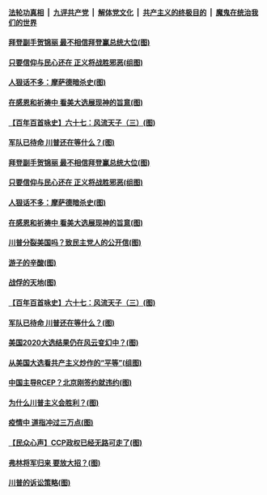 ####  [法轮功真相](../../../../basic/blob/master/README.md?t=11291402) &nbsp;|&nbsp; [九评共产党](../../../../9ping.md/blob/master/README.md?t=11291402) &nbsp;|&nbsp; [解体党文化](../../../../jtdwh.md/blob/master/README.md?t=11291402)  &nbsp;|&nbsp; [共产主义的终极目的](../../../../gczydzjmd.md/blob/master/README.md?t=11291402) &nbsp;|&nbsp; [魔鬼在统治我们的世界](../../../../mgztzwmdsj.md/blob/master/README.md?t=11291402) 

#### [拜登副手贺锦丽 最不相信拜登赢总统大位(图)](../pages/p4/954100.md?t=11291402) 

#### [只要信仰与民心还在 正义将战胜邪恶(组图)](../pages/p4/954095.md?t=11291402) 

#### [人狠话不多：摩萨德暗杀史(图)](../pages/p4/954079.md?t=11291402) 

#### [在感恩和祈祷中 看美大选展现神的旨意(图)](../pages/p4/954022.md?t=11291402) 

#### [【百年百首咏史】六十七：风流天子（三）(图)](../pages/p4/954097.md?t=11291402) 

#### [军队已待命 川普还在等什么？(图)](../pages/p4/954069.md?t=11291402) 

#### [拜登副手贺锦丽 最不相信拜登赢总统大位(图)](../pages/p4/954100.md?t=11291402) 

#### [只要信仰与民心还在 正义将战胜邪恶(组图)](../pages/p4/954095.md?t=11291402) 

#### [人狠话不多：摩萨德暗杀史(图)](../pages/p4/954079.md?t=11291402) 

#### [在感恩和祈祷中 看美大选展现神的旨意(图)](../pages/p4/954022.md?t=11291402) 

#### [川普分裂美国吗？致民主党人的公开信(图)](../pages/p4/954087.md?t=11291402) 

#### [游子的辛酸(图)](../pages/p4/954104.md?t=11291402) 

#### [战俘的天地(图)](../pages/p4/954103.md?t=11291402) 

#### [【百年百首咏史】六十七：风流天子（三）(图)](../pages/p4/954097.md?t=11291402) 

#### [军队已待命 川普还在等什么？(图)](../pages/p4/954069.md?t=11291402) 




#### [美国2020大选结果仍在风云变幻中？(图)](../pages/p4/953994.md?t=11291402) 

#### [从美国大选看共产主义炒作的“平等”(组图)](../pages/p4/953997.md?t=11291402) 

#### [中国主导RCEP？北京刚签约就违约(图)](../pages/p4/953992.md?t=11291402) 

#### [为什么川普主义会胜利？(图)](../pages/p4/953988.md?t=11291402) 

#### [疫情中 道指冲过三万点(图)](../pages/p4/953993.md?t=11291402) 

#### [【民众心声】CCP政权已经无路可走了(图)](../pages/p4/953447.md?t=11291402) 

#### [弗林将军归来 要放大招？(图)](../pages/p4/953989.md?t=11291402) 

#### [川普的诉讼策略(图)](../pages/p4/953976.md?t=11291402) 

